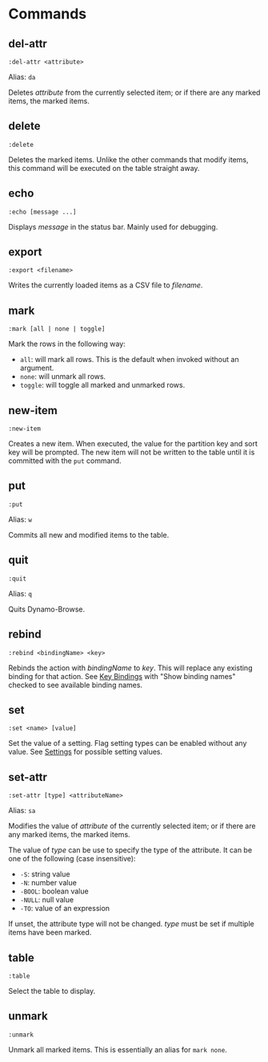 # Commands

## del-attr

```
:del-attr <attribute>
```

Alias: `da`

Deletes _attribute_ from the currently selected item; or if there are any marked items, the marked items.

## delete

```
:delete
```

Deletes the marked items.  Unlike the other commands that modify items, this command will be executed on
the table straight away.

## echo

```
:echo [message ...]
```

Displays _message_ in the status bar.  Mainly used for debugging.

## export

```
:export <filename>
```

Writes the currently loaded items as a CSV file to _filename_.

## mark

```
:mark [all | none | toggle]
```

Mark the rows in the following way:

- `all`: will mark all rows.  This is the default when invoked without an argument.
- `none`: will unmark all rows.
- `toggle`: will toggle all marked and unmarked rows.


## new-item

```
:new-item
```

Creates a new item.  When executed, the value for the partition key and sort key will be prompted.
The new item will not be written to the table until it is committed with the `put` command.

## put

```
:put
```

Alias: `w`

Commits all new and modified items to the table.

## quit

```
:quit
```

Alias: `q`

Quits Dynamo-Browse.

## rebind

```
:rebind <bindingName> <key>
```

Rebinds the action with _bindingName_ to _key_.  This will replace any existing binding for that action.
See [Key Bindings](#key-bindings) with "Show binding names" checked to see available binding names.

## set

```
:set <name> [value]
```

Set the value of a setting.  Flag setting types can be enabled without any value.  See [Settings](#settings) for possible setting values.

## set-attr

```
:set-attr [type] <attributeName>
```

Alias: `sa`

Modifies the value of _attribute_ of the currently selected item; or if there are any marked items, the marked items.

The value of _type_ can be use to specify the type of the attribute.  It can be one of the following (case insensitive):

- `-S`: string value
- `-N`: number value
- `-BOOL`: boolean value
- `-NULL`: null value
- `-TO`: value of an expression

If unset, the attribute type will not be changed.  _type_ must be set if multiple items have been marked.

## table

```
:table
```

Select the table to display.

## unmark

```
:unmark
```

Unmark all marked items.  This is essentially an alias for `mark none`.
